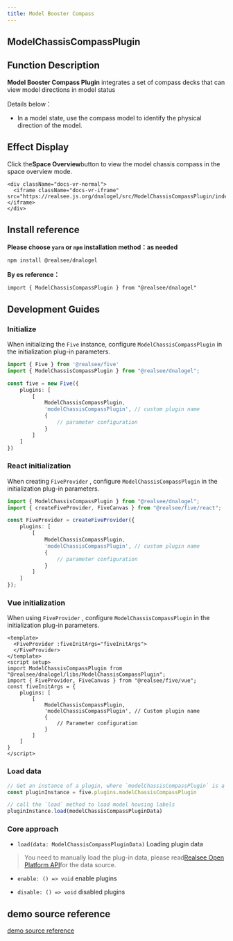 ```yaml
---
title: Model Booster Compass
---
```


## **ModelChassisCompassPlugin**

## Function Description

**Model Booster Compass Plugin** integrates a set of compass decks that can view model directions in model status

Details below：

- In a model state, use the compass model to identify the physical direction of the model.

## Effect Display

Click the**Space Overview**button to view the model chassis compass in the space overview mode.

```mdx-code-block
<div className="docs-vr-normal">
  <iframe className="docs-vr-iframe" src="https://realsee.js.org/dnalogel/src/ModelChassisCompassPlugin/index.html"></iframe>
</div>
```

## Install reference

**Please choose `yarn` or `npm` installation method：as needed**

```bash npm2yarn
npm install @realsee/dnalogel
```

**By es reference：**

```tsx
import { ModelChassisCompassPlugin } from "@realsee/dnalogel"
```

## Development Guides

### Initialize

When initializing the `Five` instance, configure `ModelChassisCompassPlugin` in the initialization plug-in parameters.

```ts
import { Five } from '@realsee/five'
import { ModelChassisCompassPlugin } from "@realsee/dnalogel";

const five = new Five({
    plugins: [
        [
            ModelChassisCompassPlugin,
            'modelChassisCompassPlugin', // custom plugin name
            {
                // parameter configuration
            }
        ]
    ]
})
```

### React initialization

When creating `FiveProvider` , configure `ModelChassisCompassPlugin` in the initialization plug-in parameters.

```ts
import { ModelChassisCompassPlugin } from "@realsee/dnalogel";
import { createFiveProvider, FiveCanvas } from "@realsee/five/react";

const FiveProvider = createFiveProvider({
    plugins: [
        [
            ModelChassisCompassPlugin,
            'modelChassisCompassPlugin', // custom plugin name
            {
                // parameter configuration
            }
        ]
    ]
});
```

### Vue initialization

When using `FiveProvider` , configure `ModelChassisCompassPlugin` in the initialization plug-in parameters.

```vue
<template>
  <FiveProvider :fiveInitArgs="fiveInitArgs">
  </FiveProvider>
</template>
<script setup>
import ModelChassisCompassPlugin from "@realsee/dnalogel/libs/ModelChassisCompassPlugin";
import { FiveProvider, FiveCanvas } from "@realsee/five/vue";
const fiveInitArgs = {
    plugins: [
        [
            ModelChassisCompassPlugin,
            'modelChassisCompassPlugin', // Custom plugin name
            {
                // Parameter configuration
            }
        ]
    ]
}
</script>
```

### Load data

```ts
// Get an instance of a plugin, where `modelChassisCompassPlugin` is a custom name upon initialization
const pluginInstance = five.plugins.modelChassisCompassPlugin 

// call the `load` method to load model housing labels
pluginInstance.load(modelChassisCompassPluginData)
```

### Core approach

- `load(data: ModelChassisCompassPluginData)` Loading plugin data

> You need to manually load the plug-in data, please read[Realsee Open Platform API](https://open-platform.realsee.com/developer/open/api#/)for the data source.

- `enable: () => void` enable plugins

- `disable: () => void` disabled plugins

## demo source reference

[demo source reference](https://github.com/realsee-developer/dnalogel/tree/main/examples/src)
